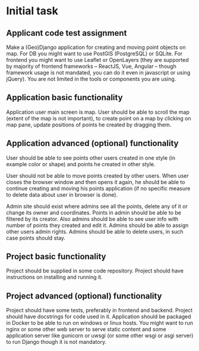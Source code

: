 # Initial task
## Applicant code test assignment
Make a (Geo)Django application for creating and moving point objects on map. For DB you might want to use PostGIS (PostgreSQL) or SQLite. For frontend you might want to use Leaflet or OpenLayers (they are supported by majority of frontend frameworks – ReactJS, Vue, Angular – though framework usage is not mandated, you can do it even in javascript or using jQuery). You are not limited in the tools or components you are using. 
## Application basic functionality
Application user main screen is map. User should be able to scroll the map (extent of the map is not important), to create point on a map by clicking on map pane, update positions of points he created by dragging them.

## Application advanced (optional) functionality
User should be able to see points other users created in one style (in example color or shape) and 
points he created in other style.

User should not be able to move points created by other users. When user closes the browser window and then opens it again, he should be able to continue creating and moving his points application (if no specific measure to delete data about user in browser is done).

Admin site should exist where admins see all the points, delete any of it or change its owner and coordinates. Points in admin should be able to be filtered by its creator. Also admins should be able to see user info with number of points they created and edit it. Admins should be able to assign other users admin rights. Admins should be able to delete users, in such case points should stay. 
## Project basic functionality
Project should be supplied in some code repository. Project should have instructions on installing and running it. 
## Project advanced (optional) functionality
Project should have some tests, preferably in frontend and backend. Project should have docstrings for code used in it. 
Application should be packaged in Docker to be able to run on windows or linux hosts. You might want to run nginx or some other web server to serve static content and some application server like gunicorn or uwsgi (or some other wsgi or asgi server) to run Django though it is not mandatory.